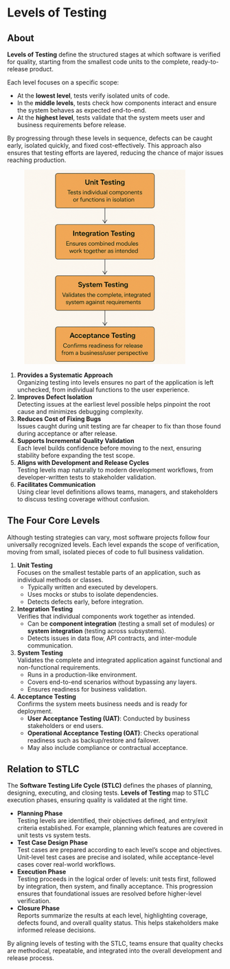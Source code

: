 # Levels of Testing

## About

**Levels of Testing** define the structured stages at which software is verified for quality, starting from the smallest code units to the complete, ready-to-release product.

Each level focuses on a specific scope:

* At the **lowest level**, tests verify isolated units of code.
* In the **middle levels**, tests check how components interact and ensure the system behaves as expected end-to-end.
* At the **highest level**, tests validate that the system meets user and business requirements before release.

By progressing through these levels in sequence, defects can be caught early, isolated quickly, and fixed cost-effectively. This approach also ensures that testing efforts are layered, reducing the chance of major issues reaching production.

<figure><img src="../.gitbook/assets/levels-of-testing.png" alt="" width="375"><figcaption></figcaption></figure>

1. **Provides a Systematic Approach**\
   Organizing testing into levels ensures no part of the application is left unchecked, from individual functions to the user experience.
2. **Improves Defect Isolation**\
   Detecting issues at the earliest level possible helps pinpoint the root cause and minimizes debugging complexity.
3. **Reduces Cost of Fixing Bugs**\
   Issues caught during unit testing are far cheaper to fix than those found during acceptance or after release.
4. **Supports Incremental Quality Validation**\
   Each level builds confidence before moving to the next, ensuring stability before expanding the test scope.
5. **Aligns with Development and Release Cycles**\
   Testing levels map naturally to modern development workflows, from developer-written tests to stakeholder validation.
6. **Facilitates Communication**\
   Using clear level definitions allows teams, managers, and stakeholders to discuss testing coverage without confusion.

## The Four Core Levels

Although testing strategies can vary, most software projects follow four universally recognized levels. Each level expands the scope of verification, moving from small, isolated pieces of code to full business validation.

1. **Unit Testing**\
   Focuses on the smallest testable parts of an application, such as individual methods or classes.
   * Typically written and executed by developers.
   * Uses mocks or stubs to isolate dependencies.
   * Detects defects early, before integration.
2. **Integration Testing**\
   Verifies that individual components work together as intended.
   * Can be **component integration** (testing a small set of modules) or **system integration** (testing across subsystems).
   * Detects issues in data flow, API contracts, and inter-module communication.
3. **System Testing**\
   Validates the complete and integrated application against functional and non-functional requirements.
   * Runs in a production-like environment.
   * Covers end-to-end scenarios without bypassing any layers.
   * Ensures readiness for business validation.
4. **Acceptance Testing**\
   Confirms the system meets business needs and is ready for deployment.
   * **User Acceptance Testing (UAT)**: Conducted by business stakeholders or end users.
   * **Operational Acceptance Testing (OAT)**: Checks operational readiness such as backup/restore and failover.
   * May also include compliance or contractual acceptance.

## Relation to STLC

The **Software Testing Life Cycle (STLC)** defines the phases of planning, designing, executing, and closing tests. **Levels of Testing** map to STLC execution phases, ensuring quality is validated at the right time.

* **Planning Phase**\
  Testing levels are identified, their objectives defined, and entry/exit criteria established. For example, planning which features are covered in unit tests vs system tests.
* **Test Case Design Phase**\
  Test cases are prepared according to each level’s scope and objectives. Unit-level test cases are precise and isolated, while acceptance-level cases cover real-world workflows.
* **Execution Phase**\
  Testing proceeds in the logical order of levels: unit tests first, followed by integration, then system, and finally acceptance. This progression ensures that foundational issues are resolved before higher-level verification.
* **Closure Phase**\
  Reports summarize the results at each level, highlighting coverage, defects found, and overall quality status. This helps stakeholders make informed release decisions.

By aligning levels of testing with the STLC, teams ensure that quality checks are methodical, repeatable, and integrated into the overall development and release process.
